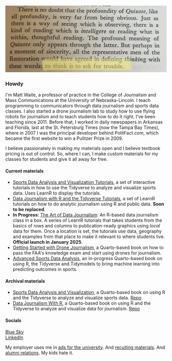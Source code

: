 ![Logo](https://raw.githubusercontent.com/mattwaite/mattwaite/master/maxresdefault.jpg)

### Howdy

I'm Matt Waite, a professor of practice in the College of Journalism and Mass Communications at the University of Nebraska-Lincoln. I teach programming to communicators through data journalism and sports data classes. I also started a drone journalism lab to study how to use flying robots for journalism and to teach students how to do it right. I've been teaching since 2011. Before that, I worked in daily newspapers in Arkansas and Florida, last at the St. Petersburg Times (now the Tampa Bay Times), where in 2007 I was the principal developer behind PolitFact.com, which became the first website to win a Pulitzer Prize in 2009. 

I believe passionately in making my materials open and I believe textbook pricing is out of control. So, where I can, I make custom materials for my classes for students and give it all away for free.

#### Current materials

* [Sports Data Analysis and Visualization Tutorials](https://github.com/mattwaite/SportsDataTutorials), a set of interactive tutorials in how to use the Tidyverse to analyze and visualize sports data. Uses LearnR to display the tutorials.
* [Data Journalism with R and the Tidyverse Tutorials](http://mattwaite.github.io/datajournalism/), a set of LearnR tutorials on how to do analytic journalism using R and public data. **Soon to be replaced**. 
* **In Progress**: [The Art of Data Journalism](https://the-art-of-data-journalism.github.io/): An R-based data journalism class in a box. A series of LearnR tutorials that takes students from the basics of rows and columns to publication-ready graphics using *local* data for them. Once a location is set, the tutorials use data, geography and examples from that place to make it relevant to where students live. **Official launch in January 2025**. 
* [Getting Started with Drone Journalism](http://mattwaite.github.io/dronebook/), a Quarto-based book on how to pass the FAA's knowledge exam and start using drones for journalism.
* [Advanced Sports Data Analysis](https://mattwaite.github.io/advancedsports/), an in-progress Quarto-based book on using R, the Tidyverse and Tidymodels to bring machine learning into predicting outcomes in sports.

#### Archival materials

* [Sports Data Analysis and Visualization](http://mattwaite.github.io/sports/), a Quarto-based book on using R and the Tidyverse to analyze and visualize sports data. [Repo](https://github.com/mattwaite/sportsdatabook)
* [Data Journalism With R](https://mattwaite.github.io/datajournalism/), a Quarto-based book on using R and the Tidyverse to analyze and visualize data for journalism. [Repo](https://github.com/mattwaite/datajournalismbook)

#### Socials

[Blue Sky](https://bsky.app/profile/mattwaite.bsky.social)</br>
[LinkedIn](https://www.linkedin.com/in/matthew-waite-bb820a5/)

My employer uses me in [ads for the university](https://www.youtube.com/watch?v=qOEulworQ5E). And [recuiting materials](https://cocreate.unl.edu/article/matt-waite). And [alumni relations](https://www.huskeralum.org/s/1620/magazine/interior.aspx?sid=1620&gid=1&pgid=3124). My kids hate it.
